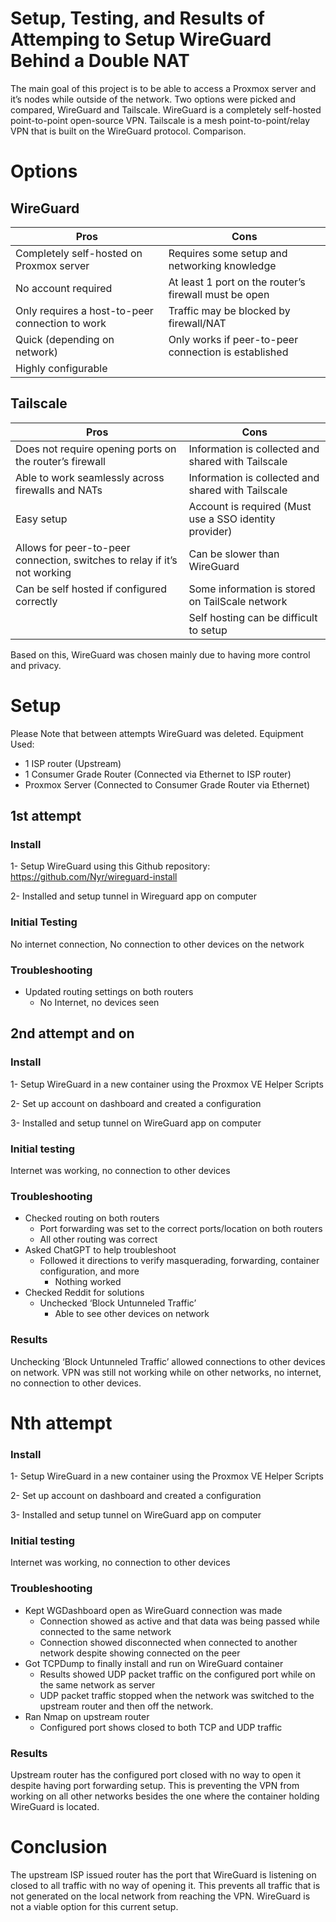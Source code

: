 # Setup, Testing, and Results of Attemping to Setup WireGuard Behind a Double NAT
The main goal of this project is to be able to access a Proxmox server and it’s nodes while outside of the network. Two options were picked and compared, WireGuard and Tailscale. WireGuard is a completely self-hosted point-to-point open-source VPN. Tailscale is a mesh point-to-point/relay VPN that is built on the WireGuard protocol. 
Comparison.

# Options
## WireGuard 

| Pros | Cons |
| --- | --- |
| Completely self-hosted on Proxmox server | Requires some setup and networking knowledge |
| No account required | At least 1 port on the router’s firewall must be open |
| Only requires a host-to-peer connection to work | Traffic may be blocked by firewall/NAT |
| Quick (depending on network) | Only works if peer-to-peer connection is established |
| Highly configurable |    |

## Tailscale

| Pros | Cons |
| --- | --- |
| Does not require opening ports on the router’s firewall | Information is collected and shared with Tailscale |
| Able to work seamlessly across firewalls and NATs | Information is collected and shared with Tailscale |
| Easy setup | Account is required (Must use a SSO identity provider) |
| Allows for peer-to-peer connection, switches to relay if it’s not working | Can be slower than WireGuard |
| Can be self hosted if configured correctly | Some information is stored on TailScale network |
|     | Self hosting can be difficult to setup |

Based on this, WireGuard was chosen mainly due to having more control and privacy.

# Setup 
Please Note that between attempts WireGuard was deleted.
Equipment Used:
- 1 ISP router (Upstream)
- 1 Consumer Grade Router (Connected via Ethernet to ISP router)
- Proxmox Server (Connected to Consumer Grade Router via Ethernet)
## 1st attempt
### Install
1- Setup WireGuard using this Github repository: https://github.com/Nyr/wireguard-install

2- Installed and setup tunnel in Wireguard app on computer
### Initial Testing
No internet connection, No connection to other devices on the network
### Troubleshooting
-	Updated routing settings on both routers
    - No Internet, no devices seen
## 2nd attempt and on
### Install
1- Setup WireGuard in a new container using the Proxmox VE Helper Scripts

2- Set up account on dashboard and created a configuration

3- Installed and setup tunnel on WireGuard app on computer
### Initial testing
Internet was working, no connection to other devices
### Troubleshooting
-	Checked routing on both routers
    - Port forwarding was set to the correct ports/location on both routers
    - All other routing was correct
-	Asked ChatGPT to help troubleshoot
    - Followed it directions to verify masquerading, forwarding, container configuration, and more
        - Nothing worked
-	Checked Reddit for solutions
    - Unchecked ‘Block Untunneled Traffic’
        - Able to see other devices on network
### Results
Unchecking ‘Block Untunneled Traffic’ allowed connections to other devices on network. VPN was still not working while on other networks, no internet, no connection to other devices.
# Nth attempt
### Install
1- Setup WireGuard in a new container using the Proxmox VE Helper Scripts

2- Set up account on dashboard and created a configuration

3- Installed and setup tunnel on WireGuard app on computer
### Initial testing
Internet was working, no connection to other devices
### Troubleshooting
-	Kept WGDashboard open as WireGuard connection was made
    - Connection showed as active and that data was being passed while connected to the same network
    - Connection showed disconnected when connected to another network despite showing connected on the peer
-	Got TCPDump to finally install and run on WireGuard container
    - Results showed UDP packet traffic on the configured port while on the same network as server
    - UDP packet traffic stopped when the network was switched to the upstream router and then off the network. 
-	Ran Nmap on upstream router
    - Configured port shows closed to both TCP and UDP traffic
### Results
Upstream router has the configured port closed with no way to open it despite having port forwarding setup. This is preventing the VPN from working on all other networks besides the one where the container holding WireGuard is located.
# Conclusion 
The upstream ISP issued router has the port that WireGuard is listening on closed to all traffic with no way of opening it. This prevents all traffic that is not generated on the local network from reaching the VPN. WireGuard is not a viable option for this current setup.

